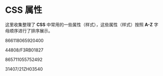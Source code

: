 # CSS 属性
这里收集整理了 **CSS** 中常用的一些属性（样式），这些属性（样式）按照 **A-Z** 字母顺序进行了排序展示。










866118065920400

44808/F3RB01827


865711055752492

31407/21ZH03540



